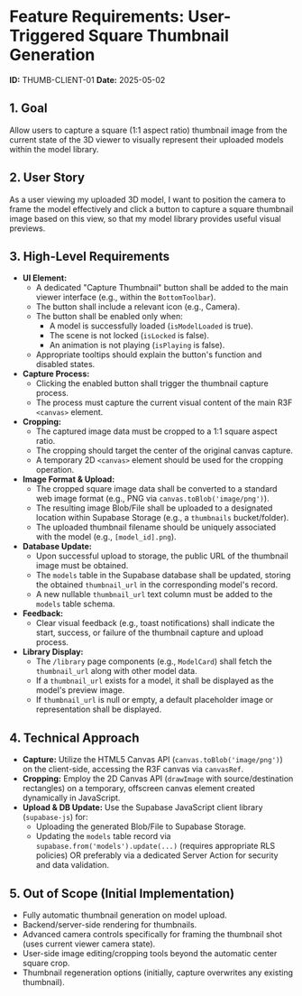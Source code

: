# Feature Requirements: User-Triggered Square Thumbnail Generation

**ID:** THUMB-CLIENT-01
**Date:** 2025-05-02

## 1. Goal

Allow users to capture a square (1:1 aspect ratio) thumbnail image from the current state of the 3D viewer to visually represent their uploaded models within the model library.

## 2. User Story

As a user viewing my uploaded 3D model, I want to position the camera to frame the model effectively and click a button to capture a square thumbnail image based on this view, so that my model library provides useful visual previews.

## 3. High-Level Requirements

- **UI Element:**
    - A dedicated "Capture Thumbnail" button shall be added to the main viewer interface (e.g., within the `BottomToolbar`).
    - The button shall include a relevant icon (e.g., Camera).
    - The button shall be enabled only when:
        - A model is successfully loaded (`isModelLoaded` is true).
        - The scene is not locked (`isLocked` is false).
        - An animation is not playing (`isPlaying` is false).
    - Appropriate tooltips should explain the button's function and disabled states.
- **Capture Process:**
    - Clicking the enabled button shall trigger the thumbnail capture process.
    - The process must capture the current visual content of the main R3F `<canvas>` element.
- **Cropping:**
    - The captured image data must be cropped to a 1:1 square aspect ratio.
    - The cropping should target the center of the original canvas capture.
    - A temporary 2D `<canvas>` element should be used for the cropping operation.
- **Image Format & Upload:**
    - The cropped square image data shall be converted to a standard web image format (e.g., PNG via `canvas.toBlob('image/png')`).
    - The resulting image Blob/File shall be uploaded to a designated location within Supabase Storage (e.g., a `thumbnails` bucket/folder).
    - The uploaded thumbnail filename should be uniquely associated with the model (e.g., `[model_id].png`).
- **Database Update:**
    - Upon successful upload to storage, the public URL of the thumbnail image must be obtained.
    - The `models` table in the Supabase database shall be updated, storing the obtained `thumbnail_url` in the corresponding model's record.
    - A new nullable `thumbnail_url` text column must be added to the `models` table schema.
- **Feedback:**
    - Clear visual feedback (e.g., toast notifications) shall indicate the start, success, or failure of the thumbnail capture and upload process.
- **Library Display:**
    - The `/library` page components (e.g., `ModelCard`) shall fetch the `thumbnail_url` along with other model data.
    - If a `thumbnail_url` exists for a model, it shall be displayed as the model's preview image.
    - If `thumbnail_url` is null or empty, a default placeholder image or representation shall be displayed.

## 4. Technical Approach

- **Capture:** Utilize the HTML5 Canvas API (`canvas.toBlob('image/png')`) on the client-side, accessing the R3F canvas via `canvasRef`.
- **Cropping:** Employ the 2D Canvas API (`drawImage` with source/destination rectangles) on a temporary, offscreen canvas element created dynamically in JavaScript.
- **Upload & DB Update:** Use the Supabase JavaScript client library (`supabase-js`) for:
    - Uploading the generated Blob/File to Supabase Storage.
    - Updating the `models` table record via `supabase.from('models').update(...)` (requires appropriate RLS policies) OR preferably via a dedicated Server Action for security and data validation.

## 5. Out of Scope (Initial Implementation)

- Fully automatic thumbnail generation on model upload.
- Backend/server-side rendering for thumbnails.
- Advanced camera controls specifically for framing the thumbnail shot (uses current viewer camera state).
- User-side image editing/cropping tools beyond the automatic center square crop.
- Thumbnail regeneration options (initially, capture overwrites any existing thumbnail). 